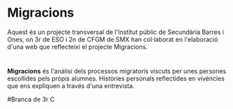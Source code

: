 # Migracions
Aquest és un projecte transversal de l'Institut públic de Secundària Barres i Ones, on 3r de ESO i 2n de CFGM de SMX han col·laborat en l'elaboració d'una web que reflecteixi el projecte Migracions.
#
**Migracions** és l'anàlisi dels processos migratoris viscuts per unes persones escollides pels pròpis alumnes. Històries personals reflectides en vivències que ens expliquen a través d'una entrevista.

#Branca de 3r C
